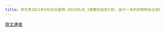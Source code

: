 ```yaml
---
title: 郭文贵2021年5月26日盖特 20210526_1尊敬的战友们好，由于一系列的特殊会议安排．上午发不了盖特．向大家表示道歉！
---
```


[原文連接](https://gnews.org/ThreadView/53480898)


